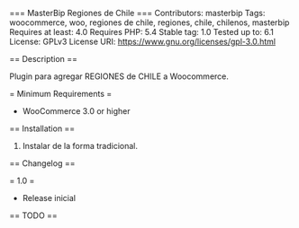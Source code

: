 === MasterBip Regiones de Chile  ===
Contributors: masterbip
Tags: woocommerce, woo, regiones de chile, regiones, chile, chilenos, masterbip
Requires at least: 4.0
Requires PHP: 5.4
Stable tag: 1.0
Tested up to: 6.1
License: GPLv3
License URI: https://www.gnu.org/licenses/gpl-3.0.html

== Description ==

Plugin para agregar REGIONES de CHILE a Woocommerce.

= Minimum Requirements =

* WooCommerce 3.0 or higher

== Installation ==

1. Instalar de la forma tradicional.

== Changelog ==

= 1.0 =
* Release inicial

== TODO ==
